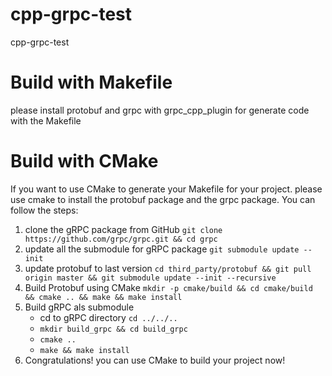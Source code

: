 # cpp-grpc-test

cpp-grpc-test

# Build with Makefile

please install protobuf and grpc with grpc_cpp_plugin for generate code with the Makefile

# Build with CMake

If you want to use CMake to generate your Makefile for your project. please use cmake to install the protobuf package and the grpc package. You can follow the steps:

1. clone the gRPC package from GitHub `git clone https://github.com/grpc/grpc.git && cd grpc`
2. update all the submodule for gRPC package `git submodule update --init`
3. update protobuf to last version `cd third_party/protobuf && git pull origin master && git submodule update --init --recursive`
3. Build Protobuf using CMake `mkdir -p cmake/build && cd cmake/build && cmake .. && make && make install`
4. Build gRPC als submodule
    - cd to gRPC directory `cd ../../..`
    - `mkdir build_grpc && cd build_grpc`
    - `cmake ..`
    - `make && make install`
5. Congratulations! you can use CMake to build your project now!
